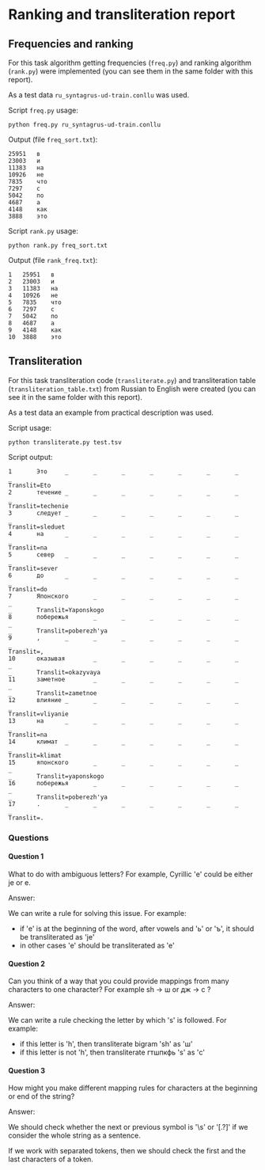 
# Ranking and transliteration report

## Frequencies and ranking

For this task algorithm getting frequencies (`freq.py`) and ranking algorithm (`rank.py`) were implemented (you can see them in the same folder with this report).

As a test data `ru_syntagrus-ud-train.conllu` was used.

Script `freq.py` usage:
```
python freq.py ru_syntagrus-ud-train.conllu
```

Output (file `freq_sort.txt`):
```
25951	в
23003	и
11383	на
10926	не
7835	что
7297	с
5042	по
4687	а
4148	как
3888	это
```

Script `rank.py` usage:
```
python rank.py freq_sort.txt
```
Output (file `rank_freq.txt`):

```
1	25951	в
2	23003	и
3	11383	на
4	10926	не
5	7835	что
6	7297	с
7	5042	по
8	4687	а
9	4148	как
10	3888	это
```

## Transliteration
For this task transliteration code (`transliterate.py`) and transliteration table (`transliteration_table.txt`) from Russian to English were created (you can see it in the same folder with this report).

As a test data an example from practical description was used.

Script usage:
```
python transliterate.py test.tsv
```

Script output:
```
1       Это     _       _       _       _       _       _       _       _
Translit=Eto
2       течение _       _       _       _       _       _       _       _
Translit=techenie
3       следует _       _       _       _       _       _       _       _
Translit=sleduet
4       на      _       _       _       _       _       _       _       _
Translit=na
5       север   _       _       _       _       _       _       _       _
Translit=sever
6       до      _       _       _       _       _       _       _       _
Translit=do
7       Японского       _       _       _       _       _       _       _
_       Translit=Yaponskogo
8       побережья       _       _       _       _       _       _       _
_       Translit=poberezh'ya
9       ,       _       _       _       _       _       _       _       _
Translit=,
10      оказывая        _       _       _       _       _       _       _
_       Translit=okazyvaya
11      заметное        _       _       _       _       _       _       _
_       Translit=zametnoe
12      влияние _       _       _       _       _       _       _       _
Translit=vliyanie
13      на      _       _       _       _       _       _       _       _
Translit=na
14      климат  _       _       _       _       _       _       _       _
Translit=klimat
15      японского       _       _       _       _       _       _       _
_       Translit=yaponskogo
16      побережья       _       _       _       _       _       _       _
_       Translit=poberezh'ya
17      .       _       _       _       _       _       _       _       _
Translit=.
```

### Questions
#### Question 1
What to do with ambiguous letters? For example, Cyrillic 'е' could be either je or e.

Answer:

We can write a rule for solving this issue. For example:
- if 'е' is at the beginning of the word, after vowels and 'ь' or 'ъ', it should be transliterated as 'je'
- in other cases 'e' should be transliterated as 'e'

#### Question 2
Can you think of a way that you could provide mappings from many characters to one character? For example sh → ш or дж → c ?

Answer:

We can write a rule checking the letter by which 's' is followed. For example:
- if this letter is 'h', then transliterate bigram 'sh' as 'ш'
- if this letter is not 'h', then transliterate гтшпкфь 's' as 'с'

#### Question 3
How might you make different mapping rules for characters at the beginning or end of the string?

Answer:

We should check whether the next or previous symbol is '\s' or '[.?]' if we consider the whole string as a sentence.

If we work with separated tokens, then we should check the first and the last characters of a token.
